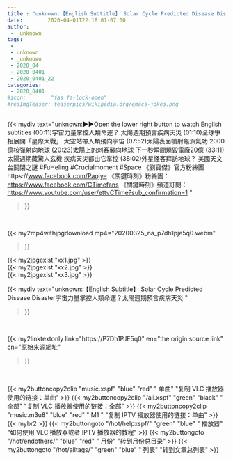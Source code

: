```yaml
---
title : "unknown:【English Subtitle】 Solar Cycle Predicted Disease Disaster宇宙力量掌控人類命運？太陽週期預言疾病天災 "
date:        2020-04-01T22:18:01-07:00
author:
 - _unknown
tags:
 - 
 - unknown
 - _unknown
 - 2020_04
 - 2020_0401
 - 2020_0401_22
categories:
 - 2020_0401
#icon:        "fas fa-lock-open"
#resImgTeaser: teaserpics/wikipedia.org/emacs-jokes.png
---
```







{{< mydiv text="unknown:▶▶Open the lower right button to watch English subtitles  (00:11)宇宙力量掌控人類命運？  太陽週期預言疾病天災  (01:10)全球爭相展開「星際大戰」 太空站帶人類飛向宇宙  (07:52)太陽表面噴射龜派氣功 2000億核彈射向地球  (20:23)太陽上的刺客襲向地球 下一秒瞬間燒毀電廠20億  (33:11)太陽週期藏驚人玄機 疾病天災都由它掌控  (38:02)外星怪客拜訪地球？ 美國天文台關閉之謎  #FuHeling #Crucialmoment #Space 《劉寶傑》官方粉絲團https://www.facebook.com/Paojye 《關鍵時刻》粉絲團：https://www.facebook.com/CTimefans 《關鍵時刻》頻道訂閱：https://www.youtube.com/user/ettvCTime?sub_confirmation=1 "
>}}
<br>


{{< my2mp4withjpgdownload mp4="20200325_na_p7dh1pje5q0.webm"
>}}

{{< my2jpgexist "xx1.jpg" >}}<br>
{{< my2jpgexist "xx2.jpg" >}}<br>
{{< my2jpgexist "xx3.jpg" >}}<br>



{{< mydiv text="unknown:【English Subtitle】 Solar Cycle Predicted Disease Disaster宇宙力量掌控人類命運？太陽週期預言疾病天災 "
>}}
<br>

{{< my2linktextonly link="https://P7Dh1PJE5q0"
en="the origin source link" cn="原始來源網址"
>}}


<br>


{{< my2buttoncopy2clip "music.xspf"        "blue"   "red"    " 单曲"  "复制 VLC 播放器使用的链接：单曲" >}} {{< my2buttoncopy2clip "/all.xspf"         "green"  "black"  " 全部"  "复制 VLC 播放器使用的链接：全部" >}} {{< my2buttoncopy2clip "music.m3u8"        "blue"   "red"    " M1 "    "复制 IPTV 播放器使用的链接：单曲" >}} {{< mybr2 >}} {{< my2buttongoto      "/hot/helpxspf/"    "green"  "blue"   " 播放器" "如何使用 VLC 播放器或者 IPTV 播放器的教程" >}} {{< my2buttongoto      "/hot/endothers/"   "blue"   "red"    " 月份"   "转到月份总目录" >}} {{< my2buttongoto      "/hot/alltags/"     "green"  "blue"   " 列表"   "转到文章总列表" >}} 
